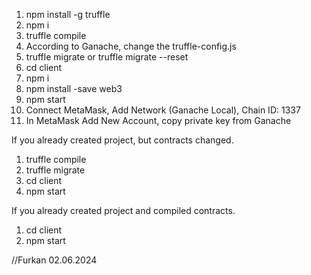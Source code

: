 
1. npm install -g truffle
2. npm i
3. truffle compile 
4. According to Ganache, change the truffle-config.js
5. truffle migrate or truffle migrate --reset
6. cd client
7. npm i
8. npm install -save web3
9. npm start
10. Connect MetaMask, Add Network (Ganache Local), Chain ID: 1337
11. In MetaMask Add New Account, copy private key from Ganache

If you already created project, but contracts changed.
1. truffle compile
2. truffle migrate
3. cd client
4. npm start

If you already created project and compiled contracts.
1. cd client
2. npm start

//Furkan 02.06.2024
